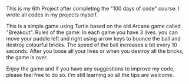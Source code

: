 This is my 6th Project after completing the "100 days of code" course. I wrote all codes in my projects myself.

This is a simple game using Turtle based on the old Arcane game called "Breakout".
Rules of the game: In each game you have 3 lives. you can move your paddle left and right using arrow keys to bounce the ball and destroy colourful bricks.
The speed of the ball increases a bit every 10 seconds.
After you loose all your lives or when you destroy all the bricks, the game is over. 

Enjoy the game and if you have any suggestions to improve my code, please feel free to do so. 
I'm still learning so all the tips are welcome.

